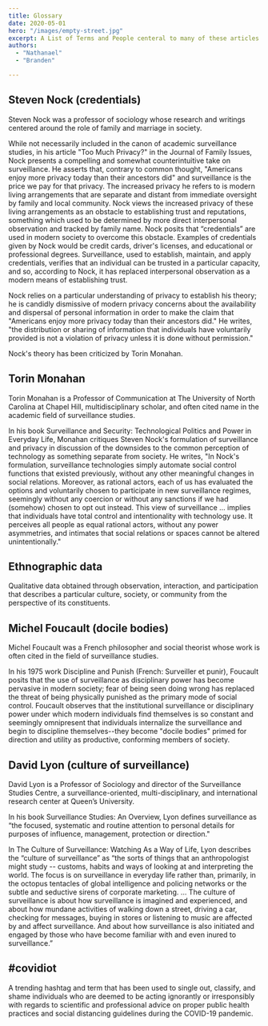 ```yaml
---
title: Glossary
date: 2020-05-01
hero: "/images/empty-street.jpg"
excerpt: A List of Terms and People centeral to many of these articles.
authors:
  - "Nathanael"
  - "Branden"

---
```

## Steven Nock (credentials)

Steven Nock was a professor of sociology whose research and writings centered around the role of family and marriage in society.

While not necessarily included in the canon of academic surveillance studies, in his article "Too Much Privacy?" in the Journal of Family Issues, Nock presents a compelling and somewhat counterintuitive take on surveillance. He asserts that, contrary to common thought, "Americans enjoy more privacy today than their ancestors did" and surveillance is the price we pay for that privacy. The increased privacy he refers to is modern living arrangements that are separate and distant from immediate oversight by family and local community. Nock views the increased privacy of these living arrangements as an obstacle to establishing trust and reputations, something which used to be determined by more direct interpersonal observation and tracked by family name. Nock posits that “credentials” are used in modern society to overcome this obstacle. Examples of credentials given by Nock would be credit cards, driver's licenses, and educational or professional degrees. Surveillance, used to establish, maintain, and apply credentials, verifies that an individual can be trusted in a particular capacity, and so, according to Nock, it has replaced interpersonal observation as a modern means of establishing trust.

Nock relies on a particular understanding of privacy to establish his theory; he is candidly dismissive of modern privacy concerns about the availability and dispersal of personal information in order to make the claim that "Americans enjoy more privacy today than their ancestors did." He writes, "the distribution or sharing of information that individuals have voluntarily provided is not a violation of privacy unless it is done without permission."

Nock's theory has been criticized by Torin Monahan.

## Torin Monahan

Torin Monahan is a Professor of Communication at The University of North Carolina at Chapel Hill, multidisciplinary scholar, and often cited name in the academic field of surveillance studies.

In his book Surveillance and Security: Technological Politics and Power in Everyday Life, Monahan critiques Steven Nock's formulation of surveillance and privacy in discussion of the downsides to the common perception of technology as something separate from society. He writes, "In Nock's formulation, surveillance technologies simply automate social control functions that existed previously, without any other meaningful changes in social relations. Moreover, as rational actors, each of us has evaluated the options and voluntarily chosen to participate in new surveillance regimes, seemingly without any coercion or without any sanctions if we had (somehow) chosen to opt out instead. This view of surveillance ... implies that individuals have total control and intentionality with technology use. It perceives all people as equal rational actors, without any power asymmetries, and intimates that social relations or spaces cannot be altered unintentionally."

## Ethnographic data

Qualitative data obtained through observation, interaction, and participation that describes a particular culture, society, or community from the perspective of its constituents.

## Michel Foucault (docile bodies)

Michel Foucault was a French philosopher and social theorist whose work is often cited in the field of surveillance studies.

In his 1975 work Discipline and Punish (French: Surveiller et punir), Foucault posits that the use of surveillance as disciplinary power has become pervasive in modern society; fear of being seen doing wrong has replaced the threat of being physically punished as the primary mode of social control. Foucault observes that the institutional surveillance or disciplinary power under which modern individuals find themselves is so constant and seemingly omnipresent that individuals internalize the surveillance and begin to discipline themselves--they become "docile bodies" primed for direction and utility as productive, conforming members of society.

## David Lyon (culture of surveillance)

David Lyon is a Professor of Sociology and director of the Surveillance Studies Centre, a surveillance-oriented, multi-disciplinary, and international research center at Queen’s University.

In his book Surveillance Studies: An Overview, Lyon defines surveillance as “the focused, systematic and routine attention to personal details for purposes of influence, management, protection or direction."

In The Culture of Surveillance: Watching As a Way of Life, Lyon describes the “culture of surveillance” as “the sorts of things that an anthropologist might study -- customs, habits and ways of looking at and interpreting the world. The focus is on surveillance in everyday life rather than, primarily, in the octopus tentacles of global intelligence and policing networks or the subtle and seductive sirens of corporate marketing. … The culture of surveillance is about how surveillance is imagined and experienced, and about how mundane activities of walking down a street, driving a car, checking for messages, buying in stores or listening to music are affected by and affect surveillance. And about how surveillance is also initiated and engaged by those who have become familiar with and even inured to surveillance.” 

## #covidiot

A trending hashtag and term that has been used to single out, classify, and shame individuals who are deemed to be acting ignorantly or irresponsibly with regards to scientific and professional advice on proper public health practices and social distancing guidelines during the COVID-19 pandemic. 
